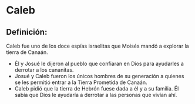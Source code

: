 # Caleb

## Definición: 

Caleb fue uno de los doce espías israelitas que Moisés mandó a explorar la tierra de Canaán.

* Él y Josué le dijeron al pueblo que confiaran en Dios para  ayudarles a derrotar a los cananitas.
* Josué y Caleb fueron los únicos hombres de su generación a quienes se les permitió entrar a la Tierra Prometida de Canaán.
* Caleb pidió que la tierra de Hebrón fuese dada a él y a su familia. Él sabía que Dios le ayudaría a derrotar a las personas que vivían ahí.

